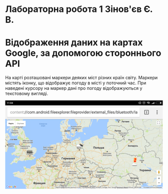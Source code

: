 # Лабораторна робота 1 Зінов'єв Є. В. 
# Відображення даних на картах Google, за допомогою стороннього АРІ

На карті розташовані маркери деяких міст різних країн світу. Маркери містять іконку, що відображує погоду в місті  у поточний час. При наведені курсору на маркер дані про погоду відображуються у текстовому вигляді. 



![](https://github.com/Zinovieff/kpp_lab1/blob/master/Screenshot_2017-09-26-11-04-50-295_com.android.chrome.png)
